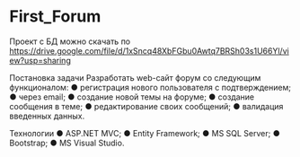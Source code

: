 # First_Forum
Проект с БД можно скачать по https://drive.google.com/file/d/1xSncq48XbFGbu0Awtq7BRSh03s1U66Yl/view?usp=sharing

Постановка задачи
Разработать web-cайт форум со следующим функционалом:
● регистрация нового пользователя с подтверждением;
● через email;
● создание новой темы на форуме;
● создание сообщения в теме;
● редактирование своих сообщений;
● валидация введенных данных.

Технологии
● ASP.NET MVC;
● Entity Framework;
● MS SQL Server;
● Bootstrap;
● MS Visual Studio.
